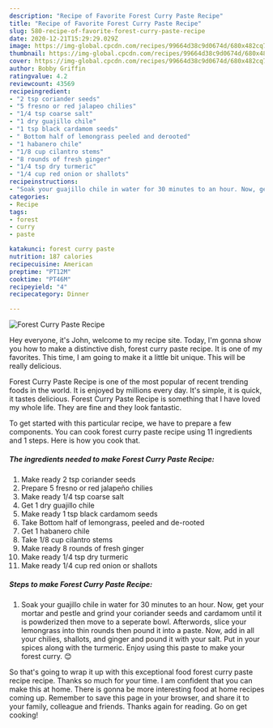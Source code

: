```yaml
---
description: "Recipe of Favorite Forest Curry Paste Recipe"
title: "Recipe of Favorite Forest Curry Paste Recipe"
slug: 580-recipe-of-favorite-forest-curry-paste-recipe
date: 2020-12-21T15:29:29.029Z
image: https://img-global.cpcdn.com/recipes/99664d38c9d0674d/680x482cq70/forest-curry-paste-recipe-recipe-main-photo.jpg
thumbnail: https://img-global.cpcdn.com/recipes/99664d38c9d0674d/680x482cq70/forest-curry-paste-recipe-recipe-main-photo.jpg
cover: https://img-global.cpcdn.com/recipes/99664d38c9d0674d/680x482cq70/forest-curry-paste-recipe-recipe-main-photo.jpg
author: Bobby Griffin
ratingvalue: 4.2
reviewcount: 43569
recipeingredient:
- "2 tsp coriander seeds"
- "5 fresno or red jalapeo chilies"
- "1/4 tsp coarse salt"
- "1 dry guajillo chile"
- "1 tsp black cardamom seeds"
- " Bottom half of lemongrass peeled and derooted"
- "1 habanero chile"
- "1/8 cup cilantro stems"
- "8 rounds of fresh ginger"
- "1/4 tsp dry turmeric"
- "1/4 cup red onion or shallots"
recipeinstructions:
- "Soak your guajillo chile in water for 30 minutes to an hour. Now, get your mortar and pestle and grind your coriander seeds and cardamom until it is powderized then move to a seperate bowl. Afterwords, slice your lemongrass into thin rounds then pound it into a paste. Now, add in all your chilies, shallots, and ginger and pound it with your salt. Put in your spices along with the turmeric. Enjoy using this paste to make your forest curry. 😊"
categories:
- Recipe
tags:
- forest
- curry
- paste

katakunci: forest curry paste 
nutrition: 187 calories
recipecuisine: American
preptime: "PT12M"
cooktime: "PT46M"
recipeyield: "4"
recipecategory: Dinner

---
```



![Forest Curry Paste Recipe](https://img-global.cpcdn.com/recipes/99664d38c9d0674d/680x482cq70/forest-curry-paste-recipe-recipe-main-photo.jpg)

Hey everyone, it's John, welcome to my recipe site. Today, I'm gonna show you how to make a distinctive dish, forest curry paste recipe. It is one of my favorites. This time, I am going to make it a little bit unique. This will be really delicious.



Forest Curry Paste Recipe is one of the most popular of recent trending foods in the world. It is enjoyed by millions every day. It's simple, it is quick, it tastes delicious. Forest Curry Paste Recipe is something that I have loved my whole life. They are fine and they look fantastic.


To get started with this particular recipe, we have to prepare a few components. You can cook forest curry paste recipe using 11 ingredients and 1 steps. Here is how you cook that.

<!--inarticleads1-->

##### The ingredients needed to make Forest Curry Paste Recipe:

1. Make ready 2 tsp coriander seeds
1. Prepare 5 fresno or red jalapeño chilies
1. Make ready 1/4 tsp coarse salt
1. Get 1 dry guajillo chile
1. Make ready 1 tsp black cardamom seeds
1. Take  Bottom half of lemongrass, peeled and de-rooted
1. Get 1 habanero chile
1. Take 1/8 cup cilantro stems
1. Make ready 8 rounds of fresh ginger
1. Make ready 1/4 tsp dry turmeric
1. Make ready 1/4 cup red onion or shallots




<!--inarticleads2-->

##### Steps to make Forest Curry Paste Recipe:

1. Soak your guajillo chile in water for 30 minutes to an hour. Now, get your mortar and pestle and grind your coriander seeds and cardamom until it is powderized then move to a seperate bowl. Afterwords, slice your lemongrass into thin rounds then pound it into a paste. Now, add in all your chilies, shallots, and ginger and pound it with your salt. Put in your spices along with the turmeric. Enjoy using this paste to make your forest curry. 😊




So that's going to wrap it up with this exceptional food forest curry paste recipe recipe. Thanks so much for your time. I am confident that you can make this at home. There is gonna be more interesting food at home recipes coming up. Remember to save this page in your browser, and share it to your family, colleague and friends. Thanks again for reading. Go on get cooking!

